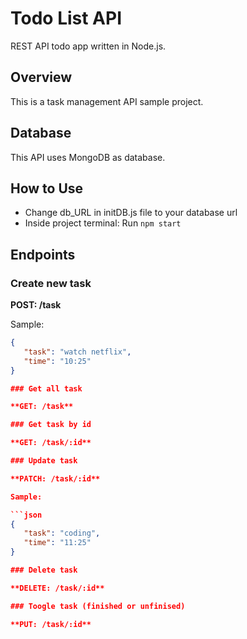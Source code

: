 # Todo List API

REST API todo app written in Node.js.

## Overview

This is a task management API sample project.

## Database

This API uses MongoDB as database.

## How to Use
- Change db_URL in initDB.js file to your database url
- Inside project terminal: Run `npm start`

## Endpoints

### Create new task

**POST: /task**

Sample:

```json
{
   "task": "watch netflix",
   "time": "10:25"
}

### Get all task

**GET: /task**

### Get task by id

**GET: /task/:id**

### Update task

**PATCH: /task/:id**

Sample:

```json
{
   "task": "coding",
   "time": "11:25"
}

### Delete task

**DELETE: /task/:id**

### Toogle task (finished or unfinised)

**PUT: /task/:id**
